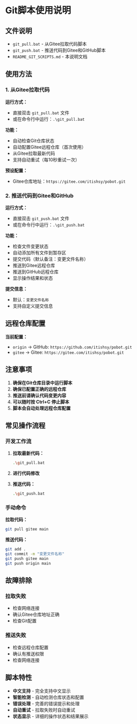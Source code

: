# Git脚本使用说明

## 文件说明

- `git_pull.bat` - 从Gitee拉取代码脚本
- `git_push.bat` - 推送代码到Gitee和GitHub脚本
- `README_GIT_SCRIPTS.md` - 本说明文档

## 使用方法

### 1. 从Gitee拉取代码

**运行方式：**
- 直接双击 `git_pull.bat` 文件
- 或在命令行中运行：`.\git_pull.bat`

**功能：**
- 自动检查Git仓库状态
- 自动配置Gitee远程仓库（首次使用）
- 从Gitee拉取最新代码
- 支持自动重试（每10秒重试一次）

**预设配置：**
- Gitee仓库地址：`https://gitee.com/itishsy/pobot.git`

### 2. 推送代码到Gitee和GitHub

**运行方式：**
- 直接双击 `git_push.bat` 文件
- 或在命令行中运行：`.\git_push.bat`

**功能：**
- 检查文件变更状态
- 自动添加所有文件到暂存区
- 提交代码（默认备注：变更文件名称）
- 推送到Gitee远程仓库
- 推送到GitHub远程仓库
- 显示操作结果和状态

**提交信息：**
- 默认：`变更文件名称`
- 支持自定义提交信息

## 远程仓库配置

**当前配置：**
- `origin` → GitHub: `https://github.com/itishsy/pobot.git`
- `gitee` → Gitee: `https://gitee.com/itishsy/pobot.git`

## 注意事项

1. **确保在Git仓库目录中运行脚本**
2. **确保已配置正确的远程仓库**
3. **推送前请确认代码变更内容**
4. **可以随时按 Ctrl+C 停止脚本**
5. **脚本会自动处理远程仓库配置**

## 常见操作流程

### 开发工作流

1. **拉取最新代码：**
   ```bash
   .\git_pull.bat
   ```

2. **进行代码修改**

3. **推送代码：**
   ```bash
   .\git_push.bat
   ```

### 手动命令

**拉取代码：**
```bash
git pull gitee main
```

**推送代码：**
```bash
git add .
git commit -m "变更文件名称"
git push gitee main
git push origin main
```

## 故障排除

### 拉取失败
- 检查网络连接
- 确认Gitee仓库地址正确
- 检查Git配置

### 推送失败
- 检查远程仓库配置
- 确认有推送权限
- 检查网络连接

## 脚本特性

- **中文支持** - 完全支持中文显示
- **智能检测** - 自动检测仓库状态和配置
- **错误处理** - 完善的错误提示和处理
- **自动重试** - 拉取失败时自动重试
- **状态显示** - 详细的操作状态和结果展示
